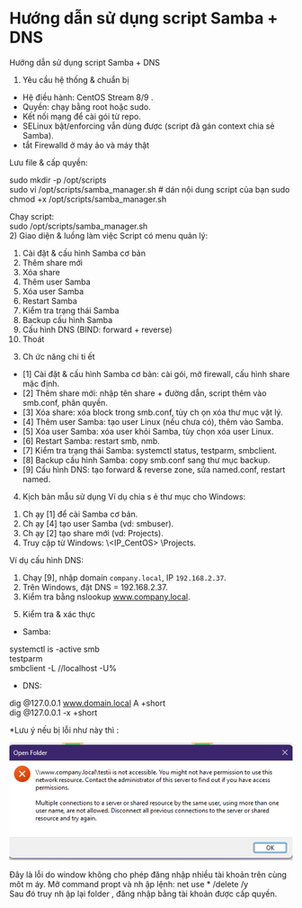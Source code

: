 # Hướng dẫn sử dụng script Samba + DNS

Hướng dẫn sử dụng script Samba + DNS  
1) Yêu cầu hệ thống & chuẩn bị 
- Hệ điều hành: CentOS Stream 8/9 . 
- Quyền: chạy bằng root hoặc sudo.  
- Kết nối mạng để cài gói từ repo.  
- SELinux bật/enforcing vẫn dùng được (script đã gán context chia sẻ Samba).  
- tắt Firewalld ở máy ảo và máy thật 
 
Lưu file & cấp quyền: 
 
sudo mkdir -p /opt/scripts  
sudo vi /opt/scripts/samba_manager.sh  # dán nội dung script của bạn 
sudo chmod +x /opt/scripts/samba_manager.sh  
 
Chạy script:  
sudo /opt/scripts/samba_manager.sh  
2) Giao diện & luồng làm việc 
Script có menu quản lý:  
1. Cài đặt & cấu hình Samba cơ bản 
2. Thêm share mới 
3. Xóa share  
4. Thêm user Samba  
5. Xóa user Samba  
6. Restart Samba  
7. Kiểm tra trạng thái Samba  
8. Backup cấu hình Samba  
9. Cấu hình DNS (BIND: forward + reverse)  
10. Thoát  
3) Ch ức năng chi ti ết 
- [1] Cài đặt & cấu hình Samba cơ bản: cài gói, mở firewall, cấu hình share mặc định. 
- [2] Thêm share mới: nhập tên share + đường dẫn, script thêm vào smb.conf, phân quyền. 
- [3] Xóa share: xóa block trong smb.conf, tùy ch ọn xóa thư mục vật lý. 
- [4] Thêm user Samba: tạo user Linux (nếu chưa có), thêm vào Samba.  
- [5] Xóa user Samba: xóa user khỏi Samba, tùy chọn xóa user Linux.  
- [6] Restart Samba: restart smb, nmb.  
- [7] Kiểm tra trạng thái Samba: systemctl status, testparm, smbclient.  
- [8] Backup cấu hình Samba: copy smb.conf sang thư mục backup.  
- [9] Cấu hình DNS: tạo forward & reverse zone, sửa named.conf, restart named.  
4) Kịch bản mẫu sử dụng 
Ví dụ chia s ẻ thư mục cho Windows:  
1. Ch ạy [1] để cài Samba cơ bản. 
2. Ch ạy [4] tạo user Samba (vd: smbuser).  
3. Ch ạy [2] tạo share mới (vd: Projects).  
4. Truy cập từ Windows: \\<IP_CentOS> \Projects.  
 
Ví dụ cấu hình DNS:  
1. Chạy [9], nhập domain `company.local`, IP `192.168.2.37`.  
2. Trên Windows, đặt DNS = 192.168.2.37.  
3. Kiểm tra bằng nslookup www.company.local.  
5) Kiểm tra & xác thực 
- Samba:  
 
systemctl is -active smb  
testparm  
smbclient -L //localhost -U% 
 
- DNS:  
 
dig @127.0.0.1 www.domain.local A +short  
dig @127.0.0.1 -x <ip> +short  
 
*Lưu ý nếu bị lỗi như này thì : 

 ![Mô tả ảnh](./images/samba-demo.png)
  
Đây là lỗi do window không cho phép đăng nhập nhiều tài khoản trên cùng môt m áy. 
Mở command propt và nh ập lệnh: 
net use * /delete /y  
Sau đó truy nh ập lại folder , đăng nhập bằng tài khoản được cấp quyền.
